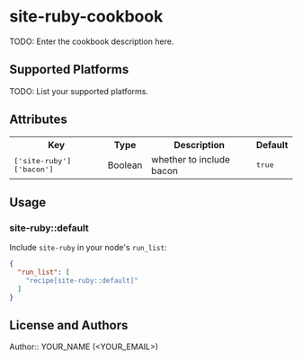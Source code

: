 # site-ruby-cookbook

TODO: Enter the cookbook description here.

## Supported Platforms

TODO: List your supported platforms.

## Attributes

<table>
  <tr>
    <th>Key</th>
    <th>Type</th>
    <th>Description</th>
    <th>Default</th>
  </tr>
  <tr>
    <td><tt>['site-ruby']['bacon']</tt></td>
    <td>Boolean</td>
    <td>whether to include bacon</td>
    <td><tt>true</tt></td>
  </tr>
</table>

## Usage

### site-ruby::default

Include `site-ruby` in your node's `run_list`:

```json
{
  "run_list": [
    "recipe[site-ruby::default]"
  ]
}
```

## License and Authors

Author:: YOUR_NAME (<YOUR_EMAIL>)

